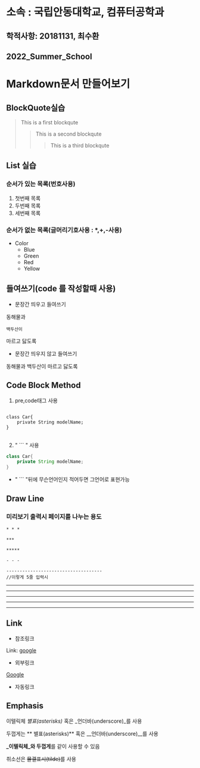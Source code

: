 소속 : 국립안동대학교, 컴퓨터공학과
===========================

학적사항: 20181131, 최수환
----------------------------------------

2022_Summer_School
---------------------------

# Markdown문서 만들어보기

## BlockQuote실습

>This is a first blockqute
>	>This is a second blockqute
>	>	>This is a third blockqute

## List 실습

### 순서가 있는 목록(번호사용)
1. 첫번째 목록
2. 두번째 목록
3. 세번째 목록

### 순서가 없는 목록(글머리기호사용 : *,+,-사용)
* Color
  * Blue
  * Green
  * Red
  * Yellow

들여쓰기(code 를 작성할때 사용)
--------------------
* 문장간 띄우고 들여쓰기

동해물과 

	백두산이

마르고 닳도록
* 문장간 띄우지 않고 들여쓰기

동해물과
	백두산이
마르고 닳도록

## Code Block Method

1. pre,code태그 사용

<pre>
<code>
class Car{
	private String modelName;
}
</code>
</pre>

2. " ``` " 사용
```java
class Car{
	private String modelName;
}
```

* " ``` "뒤에 무슨언어인지 적어두면 그언어로 표현가능

## Draw Line

### 미리보기 출력시 페이지를 나누는 용도

```
* * *

***

*****

- - -

------------------------------------
//이렇게 5줄 입력시
```

* * *

***

*****

- - -

------------------------------------

## Link

* 참조링크

Link: [google][googlelink]

[googlelink]: https://www.google.co.kr "Let's Go Google"

* 외부링크

[Google](https://www.google.co.kr)

* 자동링크

## Emphasis

이텔릭체 *별표(asterisks)* 혹은 _언더바(underscore)_를 사용

두껍게는 ** 별표(asterisks)** 혹은 __언더바(underscore)__를 사용

**_이텔릭체_와 두껍게**를 같이 사용할 수 있음

취소선은 ~~물결표시(tilde)~~를 사용



